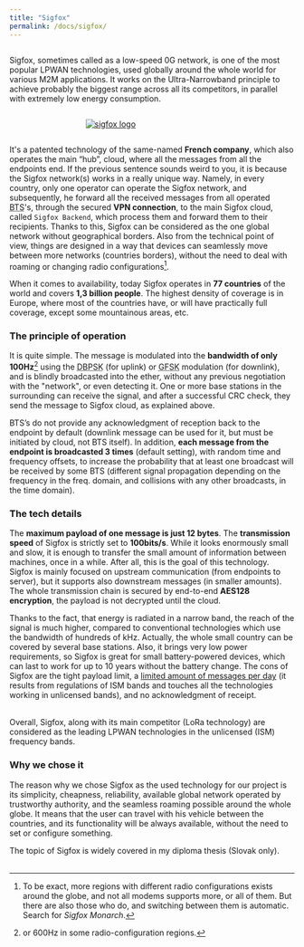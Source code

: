 ```yaml
---
title: "Sigfox"
permalink: /docs/sigfox/
---
```


<div style="display:flex; flex-flow:row wrap; justify-content:center">
  <div style="flex-grow:1; flex-basis:60%">
    <p>Sigfox, sometimes called as a low-speed 0G network, is one of the most popular LPWAN technologies, used globally around the whole world for various M2M applications. It works on the Ultra-Narrowband principle to achieve probably the biggest range across all its competitors, in parallel with extremely low energy consumption.</p>
  </div>
  <div style="flex-grow:0; flex-basis:40%; min-width:275px;">
    <p><a href="https://www.sigfox.com/" target="_blank"><img src="{{ "/assets/img/docs/sigfox_logo.png" | relative_url }}" alt="sigfox logo" style="max-width:100%; padding-left:20px; padding-right:20px;"></a></p>
  </div>
</div>

It's a patented technology of the same-named **French company**, which also operates the main “hub”, cloud, where all the messages from all the endpoints end. If the previous sentence sounds weird to you, it is because the Sigfox network(s) works in a really unique way. Namely, in every country, only one operator can operate the Sigfox network, and subsequently, he forward all the received messages from all operated <abbr title="Base Transceiver Station">BTS</abbr>'s, through the secured **VPN connection**, to the main Sigfox cloud, called `Sigfox Backend`, which process them and forward them to their recipients. Thanks to this, Sigfox can be considered as the one global network without geographical borders. Also from the technical point of view, things are designed in a way that devices can seamlessly move between more networks (countries borders), without the need to deal with roaming or changing radio configurations[^1].

When it comes to availability, today Sigfox operates in **77 countries** of the world and covers **1,3 billion people**. The highest density of coverage is in Europe, where most of the countries have, or will have practically full coverage, except some mountainous areas, etc.

### The principle of operation
It is quite simple. The message is modulated into the **bandwidth of only 100Hz**[^2] using the <abbr title="Differential Binary Phase-shift Keying">DBPSK</abbr> (for uplink) or <abbr title="Gaussian Frequency-shift Keying">GFSK</abbr> modulation (for downlink), and is blindly broadcasted into the ether, without any previous negotiation with the "network", or even detecting it. One or more base stations in the surrounding can receive the signal, and after a successful CRC check, they send the message to Sigfox cloud, as explained above. 

BTS’s do not provide any acknowledgment of reception back to the endpoint by default (downlink message can be used for it, but must be initiated by cloud, not BTS itself). In addition, **each message from the endpoint is broadcasted 3 times** (default setting), with random time and frequency offsets, to increase the probability that at least one broadcast will be received by some BTS (different signal propagation depending on the frequency in the freq. domain, and collisions with any other broadcasts, in the time domain). 

### The tech details
The <b>maximum payload of one message is just 12 bytes</b>. The <b>transmission speed</b> of Sigfox is strictly set to <b>100bits/s</b>. While it looks enormously small and slow, it is enough to transfer the small amount of information between machines, once in a while. After all, this is the goal of this technology. Sigfox is mainly focused on upstream communication (from endpoints to server), but it supports also downstream messages (in smaller amounts).
The whole transmission chain is secured by end-to-end <b>AES128 encryption</b>, the payload is not decrypted until the cloud.

Thanks to the fact, that energy is radiated in a narrow band, the reach of the signal is much higher, compared to conventional technologies which use the bandwidth of hundreds of kHz. Actually, the whole small country can be covered by several base stations. 
Also, it brings very low power requirements, so Sigfox is great for small battery-powered devices, which can last to work for up to 10 years without the battery change.
The cons of Sigfox are the tight payload limit, a <u>limited amount of messages per day</u> (it results from regulations of ISM bands and touches all the technologies working in unlicensed bands), and no acknowledgment of receipt.

<br>
Overall, Sigfox, along with its main competitor (LoRa technology) are considered as the leading LPWAN technologies in the unlicensed (ISM) frequency bands. 

### Why we chose it
The reason why we chose Sigfox as the used technology for our project is its simplicity, cheapness, reliability, available global network operated by trustworthy authority, and the seamless roaming possible around the whole globe. It means that the user can travel with his vehicle between the countries, and its functionality will be always available, without the need to set or configure something.

The topic of Sigfox is widely covered in my diploma thesis (Slovak only).
<br>
<br>

[^1]: To be exact, more regions with different radio configurations exists around the globe, and not all modems supports more, or all of them. But there are also those who do, and switching between them is automatic. Search for *Sigfox Monarch*.

[^2]: or 600Hz in some radio-configuration regions.